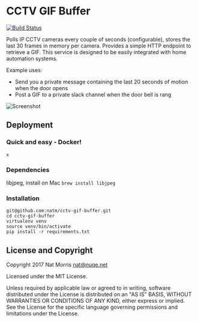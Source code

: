 # CCTV GIF Buffer

[![Build Status](https://travis-ci.org/natm/cctv-gif-buffer.svg?branch=master)](https://travis-ci.org/natm/cctv-gif-buffer)

Polls IP CCTV cameras every couple of seconds (configurable), stores the last 30 frames in memory per camera. Provides a simple HTTP endpoint to retrieve a GIF. This service is designed to be easily integrated with home automation systems.

Example uses:

* Send you a private message containing the last 20 seconds of motion when the door opens
* Post a GIF to a private slack channel when the door bell is rang

![Screenshot](https://raw.github.com/natm/cctv-gif-buffer/master/docs/demo1.gif)


## Deployment

### Quick and easy - Docker!

`x`

### Dependencies

libjpeg, install on Mac `brew install libjpeg`

### Installation

```
git@github.com:natm/cctv-gif-buffer.git
cd cctv-gif-buffer
virtualenv venv
source venv/bin/activate
pip install -r requirements.txt
```

## License and Copyright

Copyright 2017 Nat Morris nat@nuqe.net

Licensed under the MIT License.

Unless required by applicable law or agreed to in writing, software distributed under the License is distributed on an "AS IS" BASIS, WITHOUT WARRANTIES OR CONDITIONS OF ANY KIND, either express or implied. See the License for the specific language governing permissions and limitations under the License.
